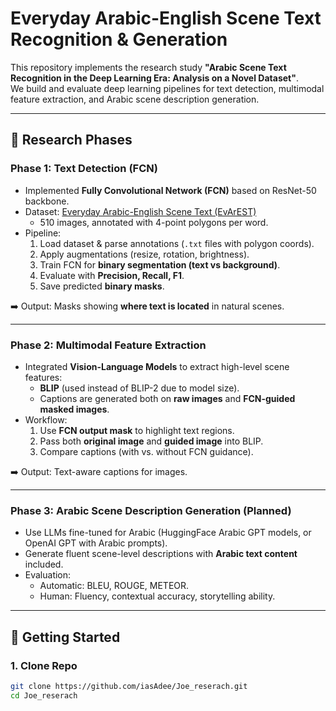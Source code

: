 # Everyday Arabic-English Scene Text Recognition & Generation

This repository implements the research study **"Arabic Scene Text Recognition in the Deep Learning Era: Analysis on a Novel Dataset"**.  
We build and evaluate deep learning pipelines for text detection, multimodal feature extraction, and Arabic scene description generation.  

---

## 📌 Research Phases

### **Phase 1: Text Detection (FCN)**
- Implemented **Fully Convolutional Network (FCN)** based on ResNet-50 backbone.
- Dataset: [Everyday Arabic-English Scene Text (EvArEST)](https://arxiv.org/abs/2306.09255)  
  - 510 images, annotated with 4-point polygons per word.
- Pipeline:
  1. Load dataset & parse annotations (`.txt` files with polygon coords).
  2. Apply augmentations (resize, rotation, brightness).
  3. Train FCN for **binary segmentation (text vs background)**.
  4. Evaluate with **Precision, Recall, F1**.
  5. Save predicted **binary masks**.

➡️ Output: Masks showing **where text is located** in natural scenes.

---

### **Phase 2: Multimodal Feature Extraction**
- Integrated **Vision-Language Models** to extract high-level scene features:
  - **BLIP** (used instead of BLIP-2 due to model size).
  - Captions are generated both on **raw images** and **FCN-guided masked images**.
- Workflow:
  1. Use **FCN output mask** to highlight text regions.
  2. Pass both **original image** and **guided image** into BLIP.
  3. Compare captions (with vs. without FCN guidance).

➡️ Output: Text-aware captions for images.

---

### **Phase 3: Arabic Scene Description Generation (Planned)**
- Use LLMs fine-tuned for Arabic (HuggingFace Arabic GPT models, or OpenAI GPT with Arabic prompts).
- Generate fluent scene-level descriptions with **Arabic text content** included.
- Evaluation:
  - Automatic: BLEU, ROUGE, METEOR.
  - Human: Fluency, contextual accuracy, storytelling ability.

---

## 🚀 Getting Started

### 1. Clone Repo
```bash
git clone https://github.com/iasAdee/Joe_reserach.git
cd Joe_reserach
